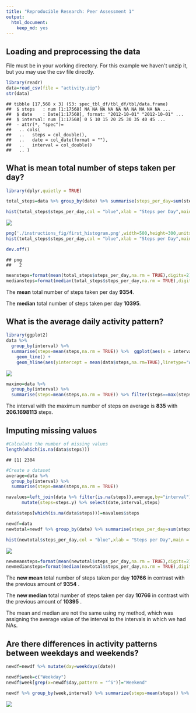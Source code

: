 ```yaml
---
title: "Reproducible Research: Peer Assessment 1"
output: 
  html_document: 
    keep_md: yes
---
```




## Loading and preprocessing the data

File must be in your working directory. For this example we haven't unzip it, but you may use the csv file directly. 


```r
library(readr)
data=read_csv(file = "activity.zip")
str(data)
```

```
## tibble [17,568 x 3] (S3: spec_tbl_df/tbl_df/tbl/data.frame)
##  $ steps   : num [1:17568] NA NA NA NA NA NA NA NA NA NA ...
##  $ date    : Date[1:17568], format: "2012-10-01" "2012-10-01" ...
##  $ interval: num [1:17568] 0 5 10 15 20 25 30 35 40 45 ...
##  - attr(*, "spec")=
##   .. cols(
##   ..   steps = col_double(),
##   ..   date = col_date(format = ""),
##   ..   interval = col_double()
##   .. )
```


## What is mean total number of steps taken per day?


```r
library(dplyr,quietly = TRUE)

total_steps=data %>% group_by(date) %>% summarise(steps_per_day=sum(steps,na.rm = T))

hist(total_steps$steps_per_day,col = "blue",xlab = "Steps per Day",main = "Histogram")
```

![](PA1_template_files/figure-html/unnamed-chunk-3-1.png)<!-- -->

```r
png('./instructions_fig/first_histogram.png',width=500,height=300,units="px")
hist(total_steps$steps_per_day,col = "blue",xlab = "Steps per Day",main = "Histogram")

dev.off()
```

```
## png 
##   2
```



```r
meansteps=format(mean(total_steps$steps_per_day,na.rm = TRUE),digits=2)
mediansteps=format(median(total_steps$steps_per_day,na.rm = TRUE),digits=2)
```

The **mean** total number of steps taken per day **9354**.  

The **median** total number of steps taken per day **10395**.  

## What is the average daily activity pattern?


```r
library(ggplot2)
data %>% 
  group_by(interval) %>% 
  summarise(steps=mean(steps,na.rm = TRUE)) %>%  ggplot(aes(x = interval,y=steps))+
    geom_line() + 
    geom_hline(aes(yintercept = mean(data$steps,na.rm=TRUE),linetype="Average"),color="blue",show.legend = TRUE)
```

![](PA1_template_files/figure-html/unnamed-chunk-5-1.png)<!-- -->

```r
maximo=data %>% 
  group_by(interval) %>% 
  summarise(steps=mean(steps,na.rm = TRUE)) %>% filter(steps==max(steps))
```
The interval with the maximum number of steps on average is **835** with **206.1698113** steps.  



## Imputing missing values

```r
#Calculate the number of missing values
length(which(is.na(data$steps)))
```

```
## [1] 2304
```

```r
#Create a dataset
average=data %>% 
  group_by(interval) %>% 
  summarise(steps=mean(steps,na.rm = TRUE))

navalues=left_join(data %>% filter(is.na(steps)),average,by="interval") %>% 
      mutate(steps=steps.y) %>% select(date,interval,steps)

data$steps[which(is.na(data$steps))]=navalues$steps

newdf=data
newtotal=newdf %>% group_by(date) %>% summarise(steps_per_day=sum(steps,na.rm = T)) 

hist(newtotal$steps_per_day,col = "blue",xlab = "Steps per Day",main = "Histogram")
```

![](PA1_template_files/figure-html/unnamed-chunk-7-1.png)<!-- -->

```r
newmeansteps=format(mean(newtotal$steps_per_day,na.rm = TRUE),digits=2)
newmediansteps=format(median(newtotal$steps_per_day,na.rm = TRUE),digits=2)
```


The **new mean** total number of steps taken per day **10766** in contrast with the previous amount of **9354** .  

The **new median** total number of steps taken per day **10766** in contrast with the previous amount of **10395** .  

The mean and median are not the same using my method, which was assigning the average value of the interval to the intervals in which we had NAs. 


## Are there differences in activity patterns between weekdays and weekends?


```r
newdf=newdf %>% mutate(day=weekdays(date)) 

newdf$week=c("Weekday")
newdf$week[grep(x=newdf$day,pattern = "^S")]="Weekend"

newdf %>% group_by(week,interval) %>% summarize(steps=mean(steps)) %>%  ggplot(aes(interval,steps)) + geom_line(aes(color=week),show.legend = FALSE) + facet_grid(.~week)
```

![](PA1_template_files/figure-html/unnamed-chunk-9-1.png)<!-- -->

